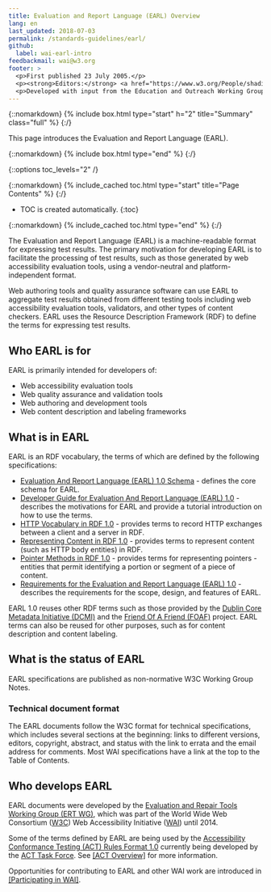 ```yaml
---
title: Evaluation and Report Language (EARL) Overview
lang: en
last_updated: 2018-07-03
permalink: /standards-guidelines/earl/
github:
  label: wai-earl-intro
feedbackmail: wai@w3.org
footer: >
  <p>First published 23 July 2005.</p>
  <p><strong>Editors:</strong> <a href="https://www.w3.org/People/shadi/">Shadi Abou-Zahra</a> and <a href="https://www.w3.org/People/Shawn/">Shawn Lawton Henry</a>.</p>
  <p>Developed with input from the Education and Outreach Working Group (<a href="https://www.w3.org/WAI/EO/">EOWG</a>) and the  Evaluation and Repair Tools Working Group Working Group (<a href="https://www.w3.org/WAI/ER/">ERT WG</a>).</p>
---
```


{::nomarkdown}
{% include box.html type="start" h="2" title="Summary" class="full" %}
{:/}

This page introduces the Evaluation and Report Language (EARL).

{::nomarkdown}
{% include box.html type="end" %}
{:/}

{::options toc_levels="2" /}

{::nomarkdown}
{% include_cached toc.html type="start" title="Page Contents" %}
{:/}

-   TOC is created automatically.
{:toc}

{::nomarkdown}
{% include_cached toc.html type="end" %}
{:/}

The Evaluation and Report Language (EARL) is a machine-readable format for expressing test results. The primary motivation for developing EARL is to facilitate the processing of test results, such as those generated by web accessibility evaluation tools, using a vendor-neutral and platform-independent format.

Web authoring tools and quality assurance software can use EARL to aggregate test results obtained from different testing tools including web accessibility evaluation tools, validators, and other types of content checkers. EARL uses the Resource Description Framework (RDF) to define the terms for expressing test results.

## Who EARL is for

EARL is primarily intended for developers of:

-   Web accessibility evaluation tools
-   Web quality assurance and validation tools
-   Web authoring and development tools
-   Web content description and labeling frameworks

## What is in EARL

EARL is an RDF vocabulary, the terms of which are defined by the following specifications:

-   [Evaluation And Report Language (EARL) 1.0 Schema](https://www.w3.org/TR/EARL10-Schema/) - defines the core schema for EARL.
-   [Developer Guide for Evaluation And Report Language (EARL) 1.0](https://www.w3.org/TR/EARL10-Guide/) - describes the motivations for EARL and provide a tutorial introduction on how to use the terms.
-   [HTTP Vocabulary in RDF 1.0](https://www.w3.org/TR/HTTP-in-RDF10/) - provides terms to record HTTP exchanges between a client and a server in RDF.
-   [Representing Content in RDF 1.0](https://www.w3.org/TR/Content-in-RDF10/) - provides terms to represent content (such as HTTP body entities) in RDF.
-   [Pointer Methods in RDF 1.0](https://www.w3.org/TR/Pointers-in-RDF10/) - provides terms for representing pointers - entities that permit identifying a portion or segment of a piece of content.
-   [Requirements for the Evaluation and Report Language (EARL) 1.0](https://www.w3.org/TR/EARL10-Requirements/) - describes the requirements for the scope, design, and features of EARL.

EARL 1.0 reuses other RDF terms such as those provided by the [Dublin Core Metadata Initiative (DCMI)](https://www.dublincore.org/) and the [Friend Of A Friend (FOAF)](http://www.foaf-project.org/) project. EARL terms can also be reused for other purposes, such as for content description and content labeling.

## What is the status of EARL

EARL specifications are published as non-normative W3C Working Group Notes.

### Technical document format

The EARL documents follow the W3C format for technical specifications, which includes several sections at the beginning: links to different versions, editors, copyright, abstract, and status with the link to errata and the email address for comments. Most WAI specifications have a link at the top to the Table of Contents.

## Who develops EARL

EARL documents were developed by the [Evaluation and Repair Tools Working Group (ERT WG)](/WAI/ER), which was part of the World Wide Web Consortium ([W3C](https://www.w3.org)) Web Accessibility Initiative ([WAI](/WAI/)) until 2014.

Some of the terms defined by EARL are being used by the [Accessibility Conformance Testing (ACT) Rules Format 1.0](https://www.w3.org/TR/act-rules-format/) currently being developed by the [ACT Task Force](https://www.w3.org/WAI/GL/task-forces/conformance-testing/). See [[ACT Overview]](/standards-guidelines/act/) for more information.

Opportunities for contributing to EARL and other WAI work are introduced in [[Participating in WAI]](/about/participating/).
